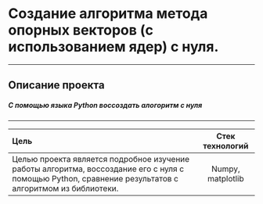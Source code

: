 # Создание алгоритма метода опорных векторов (с использованием ядер) с нуля. 
-----------------------------------------------------------------------------------------------------------------------------------------------------------------------
## Описание проекта
#####  С помощью языка Python воссоздать алогоритм с нуля
-----------------------------------------------------------------------------------------------------------------------------------------------------------------------

| Цель |  Стек технологий |
| :-------------------- |:---------------------------:|
| Целью проекта является подробное изучение работы алгоритма, воссоздание его с нуля с помощью Python, сравнение результатов с алгоритмом из библиотеки. | Numpy, matplotlib |






